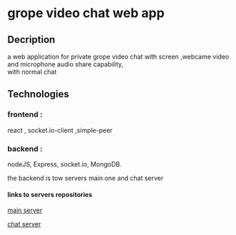 # grope video chat web app

## Decription
a web application for private grope video chat with screen ,webcame video and microphone audio share capability,   
with normal chat

## Technologies

### frontend :
react , socket.io-client ,simple-peer
### backend :
nodeJS, Express, socket.io, MongoDB.

the backend is tow servers main one and chat server

#### links to servers repositories

[main server](https://github.com/newasad/appleseeds_final_project_zoom_lookAlike-mainServer)

[chat server](https://github.com/newasad/appleseeds_final_project_zoom_lookAlike-chatServer)



